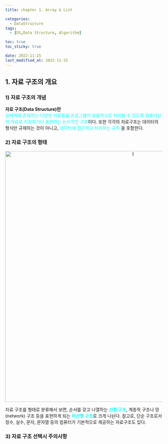 ```yaml
---
title: chapter 1. Array & List

categories:
  - DataStructure
tags:
  - [DS,Data Structure, Algorithm]

toc: true
toc_sticky: true

date: 2022-11-25
last_modified_at: 2022-11-25 
---
```


## 1. 자료 구조의 개요
### 1) 자료 구조의 개념

**자료 구조(Data Structure)란**  
<span style = "color:aqua">실세계에 존재하는 다양한 자료들을 프로그램이 효율적으로 처리될 수 있도록 컴퓨터상의 자료로 저장하거나 표현하는 논리적인 구조</span>이다. 
또한 각각의 자료구조는 데이터의 형식만 규제하는 것이 아니고, <span style = "color:aqua">데이터에 접근하고 처리하는 규칙</span> 을 포함한다. 

### 2) 자료 구조의 형태

<p align="center">
<img width="800" alt="1" src="https://user-images.githubusercontent.com/111734605/203856521-9a054962-b980-4545-a42b-5b58c14cdbbc.png">
</p>

자료 구조를 형태로 분류해서 보면, 순서를 갖고 나열하는 <span style = "color:aqua">**선형 구조**</span>, 계층적 구조나 망(network) 구조 등을 표현하게 되는 <span style = "color:aqua">**비선형 구조**</span>로 크게 나뉜다.
참고로, 단순 구조로서 정수, 실수, 문자, 문자열 등의 컴퓨터가 기본적으로 제공하는 자료구조도 있다.

### 3) 자료 구조 선택시 주의사항


